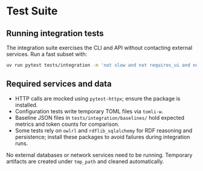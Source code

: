 # Test Suite

## Running integration tests

The integration suite exercises the CLI and API without contacting
external services. Run a fast subset with:

```bash
uv run pytest tests/integration -m 'not slow and not requires_ui and not requires_vss'
```

## Required services and data

- HTTP calls are mocked using `pytest-httpx`; ensure the package is
  installed.
- Configuration tests write temporary TOML files via `tomli-w`.
- Baseline JSON files in `tests/integration/baselines/` hold expected
  metrics and token counts for comparison.
- Some tests rely on `owlrl` and `rdflib_sqlalchemy` for RDF reasoning and
  persistence; install these packages to avoid failures during integration runs.

No external databases or network services need to be running. Temporary
artifacts are created under `tmp_path` and cleaned automatically.

